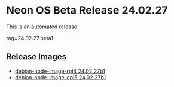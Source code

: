 # Neon OS Beta Release 24.02.27
This is an automated release

tag=24.02.27.beta1

## Release Images
- [debian-node-image-rpi4 24.02.27b1](https://2222.us/app/files/neon_images/node/rpi4/dev/debian-node-image-rpi4_2024-02-27_20_29.img.xz)
- [debian-node-image-opi5 24.02.27b1](https://2222.us/app/files/neon_images/node/opi5/dev/debian-node-image-opi5_2024-02-27_20_29.img.xz)

